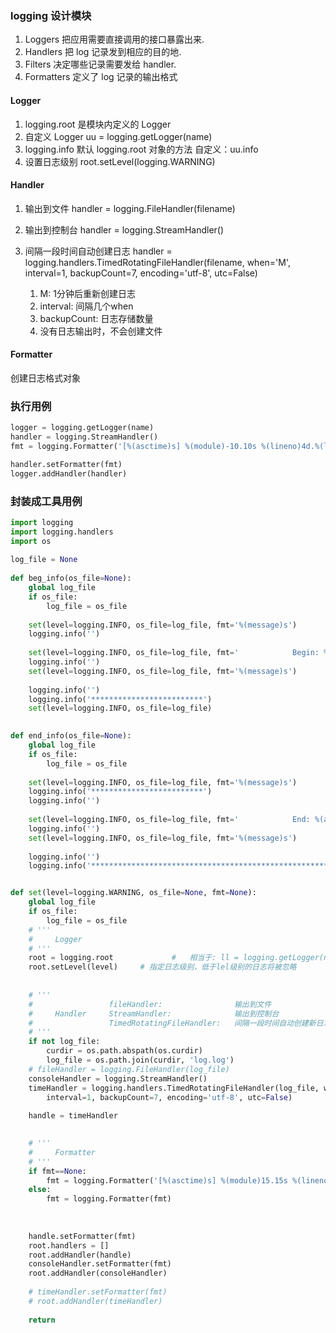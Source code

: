 ### logging 设计模块

1. Loggers 把应用需要直接调用的接口暴露出来.
2. Handlers 把 log 记录发到相应的目的地.
3. Filters 决定哪些记录需要发给 handler.
4. Formatters 定义了 log 记录的输出格式


#### Logger

1. logging.root 是模块内定义的 Logger
2. 自定义 Logger
    uu = logging.getLogger(name)
3. logging.info 默认 logging.root 对象的方法
    自定义：uu.info
4. 设置日志级别
    root.setLevel(logging.WARNING)


#### Handler

1. 输出到文件
    handler = logging.FileHandler(filename)

2. 输出到控制台
    handler = logging.StreamHandler()

3. 间隔一段时间自动创建日志
    handler = logging.handlers.TimedRotatingFileHandler(filename, when='M', interval=1, backupCount=7, encoding='utf-8', utc=False)

    1) M:           1分钟后重新创建日志
    2) interval:    间隔几个when
    3) backupCount: 日志存储数量
    4) 没有日志输出时，不会创建文件

#### Formatter

创建日志格式对象

### 执行用例

```python
logger = logging.getLogger(name)
handler = logging.StreamHandler()
fmt = logging.Formatter('[%(asctime)s] %(module)-10.10s %(lineno)4d.%(levelname)s: %(message)s')

handler.setFormatter(fmt)
logger.addHandler(handler)
```

### 封装成工具用例

```python
import logging
import logging.handlers
import os
 
log_file = None
 
def beg_info(os_file=None):
    global log_file
    if os_file:
        log_file = os_file
 
    set(level=logging.INFO, os_file=log_file, fmt='%(message)s')
    logging.info('')
 
    set(level=logging.INFO, os_file=log_file, fmt='            Begin: %(asctime)s ')
    logging.info('')
    set(level=logging.INFO, os_file=log_file, fmt='%(message)s')
 
    logging.info('')
    logging.info('*************************')
    set(level=logging.INFO, os_file=log_file)
    

def end_info(os_file=None):
    global log_file
    if os_file:
        log_file = os_file
 
    set(level=logging.INFO, os_file=log_file, fmt='%(message)s')
    logging.info('*************************')
    logging.info('')
 
    set(level=logging.INFO, os_file=log_file, fmt='            End: %(asctime)s ')
    logging.info('')
    set(level=logging.INFO, os_file=log_file, fmt='%(message)s')
 
    logging.info('')
    logging.info('***************************************************************************')


def set(level=logging.WARNING, os_file=None, fmt=None):
    global log_file
    if os_file:
        log_file = os_file
    # '''
    #     Logger
    # '''
    root = logging.root             #   相当于: ll = logging.getLogger(name)
    root.setLevel(level)     # 指定日志级别，低于lel级别的日志将被忽略
 
 
    # '''
    #                 fileHandler:                输出到文件
    #     Handler     StreamHandler:              输出到控制台
    #                 TimedRotatingFileHandler:   间隔一段时间自动创建新日志
    # '''
    if not log_file:
        curdir = os.path.abspath(os.curdir)
        log_file = os.path.join(curdir, 'log.log')
    # fileHandler = logging.FileHandler(log_file)
    consoleHandler = logging.StreamHandler()
    timeHandler = logging.handlers.TimedRotatingFileHandler(log_file, when='midnight', 
        interval=1, backupCount=7, encoding='utf-8', utc=False)
 
    handle = timeHandler
 

    # '''
    #     Formatter
    # '''
    if fmt==None:
        fmt = logging.Formatter('[%(asctime)s] %(module)15.15s %(lineno)4d.%(levelname)s: %(message)s')
    else:
        fmt = logging.Formatter(fmt)
 
     
 
    handle.setFormatter(fmt)
    root.handlers = []
    root.addHandler(handle)
    consoleHandler.setFormatter(fmt)
    root.addHandler(consoleHandler)
 
    # timeHandler.setFormatter(fmt)
    # root.addHandler(timeHandler)
 
    return
```    
